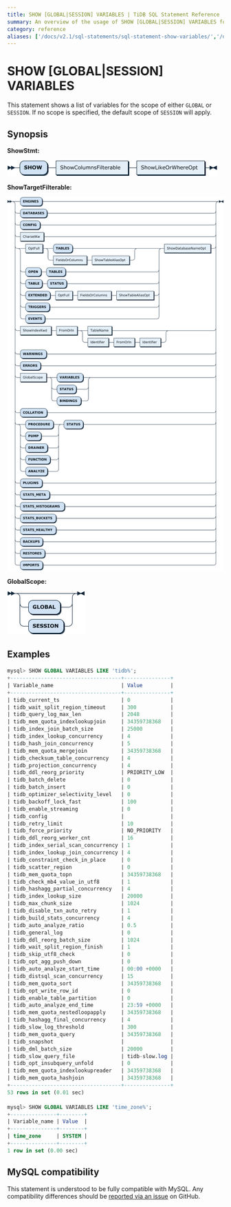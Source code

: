 ```yaml
---
title: SHOW [GLOBAL|SESSION] VARIABLES | TiDB SQL Statement Reference
summary: An overview of the usage of SHOW [GLOBAL|SESSION] VARIABLES for the TiDB database.
category: reference
aliases: ['/docs/v2.1/sql-statements/sql-statement-show-variables/','/docs/v2.1/reference/sql/statements/show-variables/']
---
```


# SHOW [GLOBAL|SESSION] VARIABLES

This statement shows a list of variables for the scope of either `GLOBAL` or `SESSION`. If no scope is specified, the default scope of `SESSION` will apply.

## Synopsis

**ShowStmt:**

![ShowStmt](/media/sqlgram/ShowStmt.png)

**ShowTargetFilterable:**

![ShowTargetFilterable](/media/sqlgram/ShowTargetFilterable.png)

**GlobalScope:**

![GlobalScope](/media/sqlgram/GlobalScope.png)

## Examples

```sql
mysql> SHOW GLOBAL VARIABLES LIKE 'tidb%';
+------------------------------------+---------------+
| Variable_name                      | Value         |
+------------------------------------+---------------+
| tidb_current_ts                    | 0             |
| tidb_wait_split_region_timeout     | 300           |
| tidb_query_log_max_len             | 2048          |
| tidb_mem_quota_indexlookupjoin     | 34359738368   |
| tidb_index_join_batch_size         | 25000         |
| tidb_index_lookup_concurrency      | 4             |
| tidb_hash_join_concurrency         | 5             |
| tidb_mem_quota_mergejoin           | 34359738368   |
| tidb_checksum_table_concurrency    | 4             |
| tidb_projection_concurrency        | 4             |
| tidb_ddl_reorg_priority            | PRIORITY_LOW  |
| tidb_batch_delete                  | 0             |
| tidb_batch_insert                  | 0             |
| tidb_optimizer_selectivity_level   | 0             |
| tidb_backoff_lock_fast             | 100           |
| tidb_enable_streaming              | 0             |
| tidb_config                        |               |
| tidb_retry_limit                   | 10            |
| tidb_force_priority                | NO_PRIORITY   |
| tidb_ddl_reorg_worker_cnt          | 16            |
| tidb_index_serial_scan_concurrency | 1             |
| tidb_index_lookup_join_concurrency | 4             |
| tidb_constraint_check_in_place     | 0             |
| tidb_scatter_region                | 0             |
| tidb_mem_quota_topn                | 34359738368   |
| tidb_check_mb4_value_in_utf8       | 1             |
| tidb_hashagg_partial_concurrency   | 4             |
| tidb_index_lookup_size             | 20000         |
| tidb_max_chunk_size                | 1024          |
| tidb_disable_txn_auto_retry        | 1             |
| tidb_build_stats_concurrency       | 4             |
| tidb_auto_analyze_ratio            | 0.5           |
| tidb_general_log                   | 0             |
| tidb_ddl_reorg_batch_size          | 1024          |
| tidb_wait_split_region_finish      | 1             |
| tidb_skip_utf8_check               | 0             |
| tidb_opt_agg_push_down             | 0             |
| tidb_auto_analyze_start_time       | 00:00 +0000   |
| tidb_distsql_scan_concurrency      | 15            |
| tidb_mem_quota_sort                | 34359738368   |
| tidb_opt_write_row_id              | 0             |
| tidb_enable_table_partition        | 0             |
| tidb_auto_analyze_end_time         | 23:59 +0000   |
| tidb_mem_quota_nestedloopapply     | 34359738368   |
| tidb_hashagg_final_concurrency     | 4             |
| tidb_slow_log_threshold            | 300           |
| tidb_mem_quota_query               | 34359738368   |
| tidb_snapshot                      |               |
| tidb_dml_batch_size                | 20000         |
| tidb_slow_query_file               | tidb-slow.log |
| tidb_opt_insubquery_unfold         | 0             |
| tidb_mem_quota_indexlookupreader   | 34359738368   |
| tidb_mem_quota_hashjoin            | 34359738368   |
+------------------------------------+---------------+
53 rows in set (0.01 sec)

mysql> SHOW GLOBAL VARIABLES LIKE 'time_zone%';
+---------------+--------+
| Variable_name | Value  |
+---------------+--------+
| time_zone     | SYSTEM |
+---------------+--------+
1 row in set (0.00 sec)
```

## MySQL compatibility

This statement is understood to be fully compatible with MySQL. Any compatibility differences should be [reported via an issue](/report-issue.md) on GitHub.
